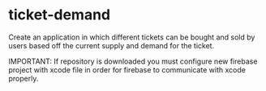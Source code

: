 # ticket-demand
 Create an application in which different tickets can be bought and sold by users based off the current supply and demand for the ticket.


IMPORTANT:
If repository is downloaded you must configure new firebase project with xcode file in order for firebase to communicate with xcode properly. 
